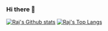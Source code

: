 ### Hi there 👋

[![Raj's Github stats](https://github-readme-stats.vercel.app/api?username=raj-chakvarthy&count_private=true)](https://github.com/raj-chakvarthy/github-readme-stats)
[![Raj's Top Langs](https://github-readme-stats.vercel.app/api/top-langs/?username=raj-chakvarthy)](https://github.com/raj-chakvarthy/github-readme-stats)
<!--
**raj-chakvarthy/raj-chakvarthy** is a ✨ _special_ ✨ repository because its `README.md` (this file) appears on your GitHub profile.

Here are some ideas to get you started:

- 🔭 I’m currently working on ...
- 🌱 I’m currently learning ...
- 👯 I’m looking to collaborate on ...
- 🤔 I’m looking for help with ...
- 💬 Ask me about ...
- 📫 How to reach me: ...
- 😄 Pronouns: ...
- ⚡ Fun fact: ...
-->
